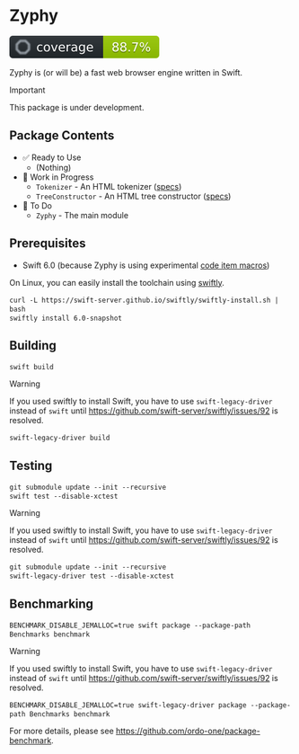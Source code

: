 # Zyphy

![coverage](coverage.svg)

Zyphy is (or will be) a fast web browser engine written in Swift.

> [!IMPORTANT]
> This package is under development.

## Package Contents

- ✅ Ready to Use
  - (Nothing)
- 🚧 Work in Progress
  - `Tokenizer` - An HTML tokenizer ([specs](https://html.spec.whatwg.org/multipage/parsing.html#tokenization))
  - `TreeConstructor` - An HTML tree constructor ([specs](https://html.spec.whatwg.org/multipage/parsing.html#tree-construction))
- 🥚 To Do
  - `Zyphy` - The main module

## Prerequisites

- Swift 6.0 (because Zyphy is using experimental [code item macros](https://github.com/apple/swift-evolution/blob/main/visions/macros.md#macro-roles))

On Linux, you can easily install the toolchain using [swiftly](https://swift-server.github.io/swiftly/).

```shell
curl -L https://swift-server.github.io/swiftly/swiftly-install.sh | bash
swiftly install 6.0-snapshot
```

## Building

```shell
swift build
```

> [!WARNING]
> If you used swiftly to install Swift, you have to use `swift-legacy-driver` instead of `swift` until https://github.com/swift-server/swiftly/issues/92 is resolved.
>
> ```shell
> swift-legacy-driver build
> ```

## Testing

```shell
git submodule update --init --recursive
swift test --disable-xctest
```

> [!WARNING]
> If you used swiftly to install Swift, you have to use `swift-legacy-driver` instead of `swift` until https://github.com/swift-server/swiftly/issues/92 is resolved.
>
> ```shell
> git submodule update --init --recursive
> swift-legacy-driver test --disable-xctest
> ```

## Benchmarking

```shell
BENCHMARK_DISABLE_JEMALLOC=true swift package --package-path Benchmarks benchmark
```

> [!WARNING]
> If you used swiftly to install Swift, you have to use `swift-legacy-driver` instead of `swift` until https://github.com/swift-server/swiftly/issues/92 is resolved.
>
> ```shell
> BENCHMARK_DISABLE_JEMALLOC=true swift-legacy-driver package --package-path Benchmarks benchmark
> ```

For more details, please see https://github.com/ordo-one/package-benchmark.
